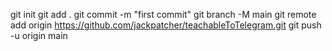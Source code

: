  
git init
git add .
git commit -m "first commit"
git branch -M main
git remote add origin https://github.com/jackpatcher/teachableToTelegram.git
git push -u origin main

